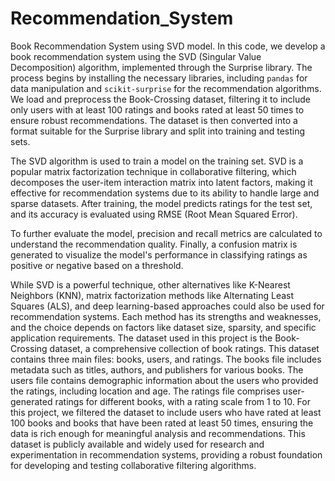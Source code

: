 # Recommendation_System
Book Recommendation System using SVD model.
In this code, we develop a book recommendation system using the SVD (Singular Value Decomposition) algorithm, implemented through the Surprise library. The process begins by installing the necessary libraries, including `pandas` for data manipulation and `scikit-surprise` for the recommendation algorithms. We load and preprocess the Book-Crossing dataset, filtering it to include only users with at least 100 ratings and books rated at least 50 times to ensure robust recommendations. The dataset is then converted into a format suitable for the Surprise library and split into training and testing sets.

The SVD algorithm is used to train a model on the training set. SVD is a popular matrix factorization technique in collaborative filtering, which decomposes the user-item interaction matrix into latent factors, making it effective for recommendation systems due to its ability to handle large and sparse datasets. After training, the model predicts ratings for the test set, and its accuracy is evaluated using RMSE (Root Mean Squared Error).

To further evaluate the model, precision and recall metrics are calculated to understand the recommendation quality. Finally, a confusion matrix is generated to visualize the model's performance in classifying ratings as positive or negative based on a threshold.

While SVD is a powerful technique, other alternatives like K-Nearest Neighbors (KNN), matrix factorization methods like Alternating Least Squares (ALS), and deep learning-based approaches could also be used for recommendation systems. Each method has its strengths and weaknesses, and the choice depends on factors like dataset size, sparsity, and specific application requirements.
The dataset used in this project is the Book-Crossing dataset, a comprehensive collection of book ratings. This dataset contains three main files: books, users, and ratings. The books file includes metadata such as titles, authors, and publishers for various books. The users file contains demographic information about the users who provided the ratings, including location and age. The ratings file comprises user-generated ratings for different books, with a rating scale from 1 to 10. For this project, we filtered the dataset to include users who have rated at least 100 books and books that have been rated at least 50 times, ensuring the data is rich enough for meaningful analysis and recommendations. This dataset is publicly available and widely used for research and experimentation in recommendation systems, providing a robust foundation for developing and testing collaborative filtering algorithms.
